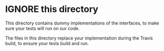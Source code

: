 # IGNORE this directory

This directory contains dummy implementations of the interfaces, to make sure your tests will run on our code.

The files in this directory replace your implementation during the Travis build, to ensure your tests build and run.
